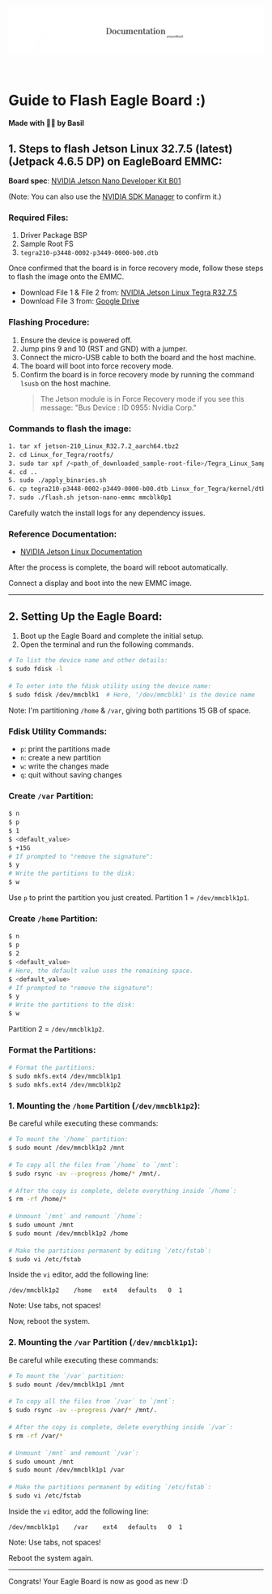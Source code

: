 <div align="center">
  <p>
    <a align="center" href="" target="_blank">
      <img
        width="850"
        src="https://github.com/myselfbasil/Guide-to-Flash-Eagle-Board/blob/b2d1631c7da3929ebf52d0c46a6da406e4057829/assets/header_img.jpg"
      >
    </a>
  </p>
  <br>
</div>

# Guide to Flash Eagle Board :)
#### Made with 🫶🏻 by Basil

## 1. Steps to flash Jetson Linux 32.7.5 (latest) (Jetpack 4.6.5 DP) on EagleBoard EMMC:

**Board spec**: [NVIDIA Jetson Nano Developer Kit B01](https://tannatechbiz.com/nvidia-jetson-nano-developer-kit-b01.html)

(Note: You can also use the [NVIDIA SDK Manager](https://developer.nvidia.com/sdk-manager) to confirm it.)

### Required Files:
1. Driver Package BSP
2. Sample Root FS
3. `tegra210-p3448-0002-p3449-0000-b00.dtb`

Once confirmed that the board is in force recovery mode, follow these steps to flash the image onto the EMMC.

- Download File 1 & File 2 from: [NVIDIA Jetson Linux Tegra R32.7.5](https://developer.nvidia.com/embedded/linux-tegra-r3275)
- Download File 3 from: [Google Drive](https://drive.google.com/file/d/1vd2TleSPh8SxgAKAZABFSNPYdEnsSxhO/view?usp=sharing)

### Flashing Procedure:

1. Ensure the device is powered off.
2. Jump pins 9 and 10 (RST and GND) with a jumper.
3. Connect the micro-USB cable to both the board and the host machine.
4. The board will boot into force recovery mode.
5. Confirm the board is in force recovery mode by running the command `lsusb` on the host machine.
    > The Jetson module is in Force Recovery mode if you see this message:
    > "Bus <bbb> Device <ddd>: ID 0955: <nnnn> Nvidia Corp."

### Commands to flash the image:

```bash
1. tar xf jetson-210_Linux_R32.7.2_aarch64.tbz2
2. cd Linux_for_Tegra/rootfs/
3. sudo tar xpf /<path_of_downloaded_sample-root-file>/Tegra_Linux_Sample-Root-Filesystem_R32.7.2_aarch64.tbz2
4. cd ..
5. sudo ./apply_binaries.sh
6. cp tegra210-p3448-0002-p3449-0000-b00.dtb Linux_for_Tegra/kernel/dtb/
7. sudo ./flash.sh jetson-nano-emmc mmcblk0p1
```

Carefully watch the install logs for any dependency issues.

### Reference Documentation:

- [NVIDIA Jetson Linux Documentation](https://docs.nvidia.com/jetson/archives/l4t-archived/l4t-3275/index.html#page/Tegra%20Linux%20Driver%20Package%20Development%20Guide/quick_start.html)

After the process is complete, the board will reboot automatically.

Connect a display and boot into the new EMMC image.

---

## 2. Setting Up the Eagle Board:

1. Boot up the Eagle Board and complete the initial setup.
2. Open the terminal and run the following commands.

```bash
# To list the device name and other details:
$ sudo fdisk -l

# To enter into the fdisk utility using the device name:
$ sudo fdisk /dev/mmcblk1  # Here, '/dev/mmcblk1' is the device name
```

Note: I'm partitioning `/home` & `/var`, giving both partitions 15 GB of space.

### Fdisk Utility Commands:
- `p`: print the partitions made
- `n`: create a new partition
- `w`: write the changes made
- `q`: quit without saving changes

### Create `/var` Partition:

```bash
$ n
$ p
$ 1
$ <default_value>
$ +15G
# If prompted to "remove the signature":
$ y
# Write the partitions to the disk:
$ w
```

Use `p` to print the partition you just created. Partition 1 = `/dev/mmcblk1p1`.

### Create `/home` Partition:

```bash
$ n
$ p
$ 2
$ <default_value>
# Here, the default value uses the remaining space.
$ <default_value>
# If prompted to "remove the signature":
$ y
# Write the partitions to the disk:
$ w
```

Partition 2 = `/dev/mmcblk1p2`.

### Format the Partitions:

```bash
# Format the partitions:
$ sudo mkfs.ext4 /dev/mmcblk1p1
$ sudo mkfs.ext4 /dev/mmcblk1p2
```

### 1. Mounting the `/home` Partition (`/dev/mmcblk1p2`):

Be careful while executing these commands:

```bash
# To mount the `/home` partition:
$ sudo mount /dev/mmcblk1p2 /mnt

# To copy all the files from `/home` to `/mnt`:
$ sudo rsync -av --progress /home/* /mnt/.

# After the copy is complete, delete everything inside `/home`:
$ rm -rf /home/*

# Unmount `/mnt` and remount `/home`:
$ sudo umount /mnt
$ sudo mount /dev/mmcblk1p2 /home

# Make the partitions permanent by editing `/etc/fstab`:
$ sudo vi /etc/fstab
```

Inside the `vi` editor, add the following line:

```
/dev/mmcblk1p2    /home   ext4   defaults   0  1
```

Note: Use tabs, not spaces!

Now, reboot the system.

### 2. Mounting the `/var` Partition (`/dev/mmcblk1p1`):

Be careful while executing these commands:

```bash
# To mount the `/var` partition:
$ sudo mount /dev/mmcblk1p1 /mnt

# To copy all the files from `/var` to `/mnt`:
$ sudo rsync -av --progress /var/* /mnt/.

# After the copy is complete, delete everything inside `/var`:
$ rm -rf /var/*

# Unmount `/mnt` and remount `/var`:
$ sudo umount /mnt
$ sudo mount /dev/mmcblk1p1 /var

# Make the partitions permanent by editing `/etc/fstab`:
$ sudo vi /etc/fstab
```

Inside the `vi` editor, add the following line:

```
/dev/mmcblk1p1    /var    ext4   defaults   0  1
```

Note: Use tabs, not spaces!

Reboot the system again.

---

Congrats! Your Eagle Board is now as good as new :D
